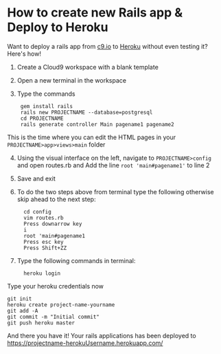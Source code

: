 # How to create new Rails app & Deploy to Heroku
Want to deploy a rails app from [c9.io](c9.io) to [Heroku](https://www.heroku.com/) without even testing it? Here's how!

1. Create a Cloud9 workspace with a blank template
2. Open a new terminal in the workspace
3. Type the commands

        gem install rails
        rails new PROJECTNAME --database=postgresql
        cd PROJECTNAME
        rails generate controller Main pagename1 pagename2
    
This is the time where you can edit the HTML pages in your `PROJECTNAME>app>views>main` folder  
    
4. Using the visual interface on the left, navigate to `PROJECTNAME>config` and open routes.rb and Add the line `root 'main#pagename1'` to line 2
5. Save and exit
6. To do the two steps above from terminal type the following otherwise skip ahead to the next step:

         cd config
         vim routes.rb
         Press downarrow key
         i
         root 'main#pagename1
         Press esc key
         Press Shift+ZZ

7. Type the following commands in terminal: 

         heroku login

Type your heroku credentials now

    git init
    heroku create project-name-yourname
    git add -A
    git commit -m "Initial commit"
    git push heroku master
    
And there you have it! Your rails applications has been deployed to https://projectname-herokuUsername.herokuapp.com/
